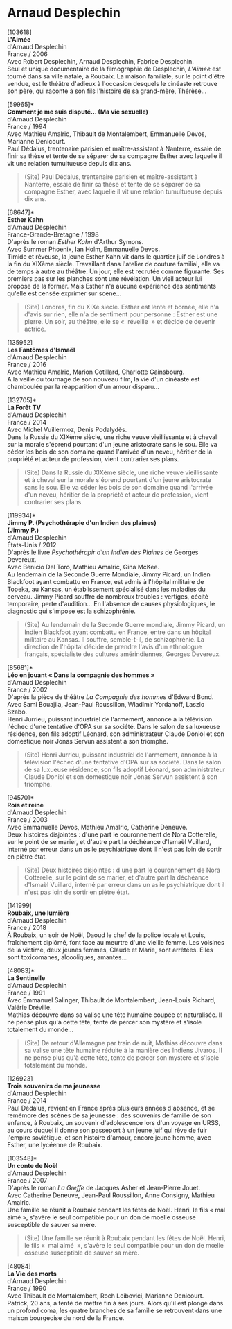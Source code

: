 # Arnaud Desplechin

[103618]  
**L'Aimée**  
d'Arnaud Desplechin  
France / 2006  
Avec Robert Desplechin, Arnaud Desplechin, Fabrice Desplechin.  
Seul et unique documentaire de la filmographie de Desplechin, _L'Aimée_ est tourné dans sa ville natale, à Roubaix. La maison familiale, sur le point d'être vendue, est le théâtre d'adieux à l'occasion desquels le cinéaste retrouve son père, qui raconte à son fils l'histoire de sa grand-mère, Thérèse...

[59965]*  
**Comment je me suis disputé... (Ma vie sexuelle)**  
d'Arnaud Desplechin  
France / 1994  
Avec Mathieu Amalric, Thibault de Montalembert, Emmanuelle Devos, Marianne Denicourt.  
Paul Dédalus, trentenaire parisien et maître-assistant à Nanterre, essaie de finir sa thèse et tente de se séparer de sa compagne Esther avec laquelle il vit une relation tumultueuse depuis dix ans.

> (Site) Paul Dédalus, trentenaire parisien et maître-assistant à Nanterre, essaie de finir sa thèse et tente de se séparer de sa compagne Esther, avec laquelle il vit une relation tumultueuse depuis dix ans.

[68647]*  
**Esther Kahn**  
d'Arnaud Desplechin  
France-Grande-Bretagne / 1998  
D'après le roman _Esther Kahn_ d'Arthur Symons.  
Avec Summer Phoenix, Ian Holm, Emmanuelle Devos.  
Timide et rêveuse, la jeune Esther Kahn vit dans le quartier juif de Londres à la fin du XIXème siècle. Travaillant dans l'atelier de couture familial, elle va de temps à autre au théâtre. Un jour, elle est recrutée comme figurante. Ses premiers pas sur les planches sont une révélation. Un vieil acteur lui propose de la former. Mais Esther n'a aucune expérience des sentiments qu'elle est censée exprimer sur scène...

> (Site) Londres, fin du XIXe siecle. Esther est lente et bornée, elle n'a d'avis sur rien, elle n'a de sentiment pour personne : Esther est une pierre. Un soir, au théâtre, elle se «  réveille  » et décide de devenir actrice.

[135952]  
**Les Fantômes d'Ismaël**  
d'Arnaud Desplechin  
France / 2016  
Avec Mathieu Amalric, Marion Cotillard, Charlotte Gainsbourg.  
A la veille du tournage de son nouveau film, la vie d'un cinéaste est chamboulée par la réapparition d'un amour disparu...

[132705]*  
**La Forêt TV**  
d'Arnaud Desplechin  
France / 2014  
Avec Michel Vuillermoz, Denis Podalydès.  
Dans la Russie du XIXème siècle, une riche veuve vieillissante et à cheval sur la morale s'éprend pourtant d'un jeune aristocrate sans le sou. Elle va céder les bois de son domaine quand l'arrivée d'un neveu, héritier de la propriété et acteur de profession, vient contrarier ses plans.

> (Site) Dans la Russie du XIXème siècle, une riche veuve vieillissante et à cheval sur la morale s'éprend pourtant d'un jeune aristocrate sans le sou. Elle va céder les bois de son domaine quand l'arrivée d'un neveu, héritier de la propriété et acteur de profession, vient contrarier ses plans.

[119934]*  
**Jimmy P. (Psychothérapie d'un Indien des plaines)**  
**(Jimmy P.)**  
d'Arnaud Desplechin  
États-Unis / 2012  
D'après le livre _Psychothérapir d'un Indien des Plaines_ de Georges Devereux.  
Avec Benicio Del Toro, Mathieu Amalric, Gina McKee.  
Au lendemain de la Seconde Guerre Mondiale, Jimmy Picard, un Indien Blackfoot ayant combattu en France, est admis à l'hôpital militaire de Topeka, au Kansas, un établissement spécialisé dans les maladies du cerveau. Jimmy Picard souffre de nombreux troubles : vertiges, cécité temporaire, perte d'audition... En l'absence de causes physiologiques, le diagnostic qui s'impose est la schizophrénie.

> (Site) Au lendemain de la Seconde Guerre mondiale, Jimmy Picard, un Indien Blackfoot ayant combattu en France, entre dans un hôpital militaire au Kansas. Il souffre, semble-t-il, de schizophrénie. La direction de l'hôpital décide de prendre l'avis d'un ethnologue français, spécialiste des cultures amérindiennes, Georges Devereux.

[85681]*  
**Léo en jouant « Dans la compagnie des hommes »**  
d'Arnaud Desplechin  
France / 2002  
D'après la pièce de théâtre _La Compagnie des hommes_ d'Edward Bond.  
Avec Sami Bouajila, Jean-Paul Roussillon, Wladimir Yordanoff, Laszlo Szabo.  
Henri Jurrieu, puissant industriel de l'armement, annonce à la télévision l'échec d'une tentative d'OPA sur sa société. Dans le salon de sa luxueuse résidence, son fils adoptif Léonard, son administrateur Claude Doniol et son domestique noir Jonas Servun assistent à son triomphe.

> (Site) Henri Jurrieu, puissant industriel de l'armement, annonce à la télévision l'échec d'une tentative d'OPA sur sa société. Dans le salon de sa luxueuse résidence, son fils adoptif Léonard, son administrateur Claude Doniol et son domestique noir Jonas Servun assistent à son triomphe.

[94570]*  
**Rois et reine**  
d'Arnaud Desplechin  
France / 2003  
Avec Emmanuelle Devos, Mathieu Amalric, Catherine Deneuve.  
Deux histoires disjointes : d'une part le couronnement de Nora Cotterelle, sur le point de se marier, et d'autre part la déchéance d'Ismaël Vuillard, interné par erreur dans un asile psychiatrique dont il n'est pas loin de sortir en piètre état.

> (Site) Deux histoires disjointes : d'une part le couronnement de Nora Cotterelle, sur le point de se marier, et d'autre part la déchéance d'Ismaël Vuillard, interné par erreur dans un asile psychiatrique dont il n'est pas loin de sortir en piètre état.

[141999]  
**Roubaix, une lumière**  
d'Arnaud Desplechin  
France / 2018  
À Roubaix, un soir de Noël, Daoud le chef de la police locale et Louis, fraîchement diplômé, font face au meurtre d'une vieille femme. Les voisines de la victime, deux jeunes femmes, Claude et Marie, sont arrêtées. Elles sont toxicomanes, alcooliques, amantes...

[48083]*  
**La Sentinelle**  
d'Arnaud Desplechin  
France / 1991  
Avec Emmanuel Salinger, Thibault de Montalembert, Jean-Louis Richard, Valérie Dréville.  
Mathias découvre dans sa valise une tête humaine coupée et naturalisée. Il ne pense plus qu'à cette tête, tente de percer son mystère et s'isole totalement du monde...

> (Site) De retour d'Allemagne par train de nuit, Mathias découvre dans sa valise une tête humaine réduite à la manière des Indiens Jivaros. Il ne pense plus qu'à cette tête, tente de percer son mystère et s'isole totalement du monde.

[126923]  
**Trois souvenirs de ma jeunesse**  
d'Arnaud Desplechin  
France / 2014  
Paul Dédalus, revient en France après plusieurs années d'absence, et se remémore des scènes de sa jeunesse : des souvenirs de famille de son enfance, à Roubaix, un souvenir d'adolescence lors d'un voyage en URSS, au cours duquel il donne son passeport à un jeune juif qui rêve de fuir l'empire soviétique, et son histoire d'amour, encore jeune homme, avec Esther, une lycéenne de Roubaix.

[103548]*  
**Un conte de Noël**  
d'Arnaud Desplechin  
France / 2007  
D'après le roman _La Greffe_ de Jacques Asher et Jean-Pierre Jouet.  
Avec Catherine Deneuve, Jean-Paul Roussillon, Anne Consigny, Mathieu Amalric.  
Une famille se réunit à Roubaix pendant les fêtes de Noël. Henri, le fils « mal aimé », s'avère le seul compatible pour un don de moelle osseuse susceptible de sauver sa mère.

> (Site) Une famille se réunit à Roubaix pendant les fêtes de Noël. Henri, le fils «  mal aimé  », s'avère le seul compatible pour un don de mœlle osseuse susceptible de sauver sa mère.

[48084]  
**La Vie des morts**  
d'Arnaud Desplechin  
France / 1990  
Avec Thibault de Montalembert, Roch Leibovici, Marianne Denicourt.  
Patrick, 20 ans, a tenté de mettre fin à ses jours. Alors qu'il est plongé dans un profond coma, les quatre branches de sa famille se retrouvent dans une maison bourgeoise du nord de la France.

